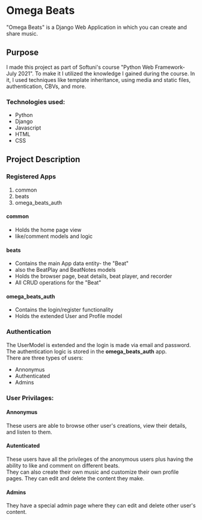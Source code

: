 # Omega Beats
"Omega Beats" is a Django Web Application in which you can create and share music.

## Purpose
I made this project as part of Softuni's course "Python Web Framework- July 2021". To make it I utilized the knowledge I gained during the course. In it, I used techniques like template inheritance, using media and static files, authentication, CBVs, and more.

### Technologies used:
* Python 
* Django
* Javascript
* HTML
* CSS

## Project Description
### Registered Apps
1. common
2. beats
3. omega_beats_auth
#### common 
* Holds the home page view
* like/comment models and logic
#### beats
* Contains the main App data entity- the "Beat"
* also the BeatPlay and BeatNotes models
* Holds the browser page, beat details, beat player, and recorder
* All CRUD operations for the "Beat"
#### omega_beats_auth
* Contains the login/register functionality
* Holds the extended User and Profile model

### Authentication
The UserModel is extended and the login is made via email and password.<br>
The authentication logic is stored in the <b>omega_beats_auth</b> app.<br>
There are three types of users:
* Annonymus
* Authenticated
* Admins
### User Privilages:
#### Annonymus
These users are able to browse other user's creations, view their details, and listen to them.
#### Autenticated
These users have all the privileges of the anonymous users plus having the ability to like and comment on different beats.<br>
They can also create their own music and customize their own profile pages. They can edit and delete the content they make.
#### Admins
They have a special admin page where they can edit and delete other user's content.
